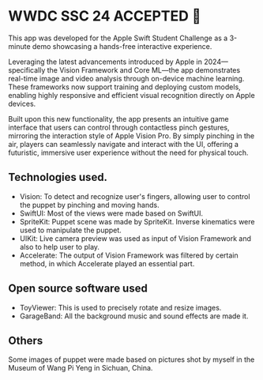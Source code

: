 # WWDC SSC 24 ACCEPTED 🎉
This app was developed for the Apple Swift Student Challenge as a 3-minute demo showcasing a hands-free interactive experience.

Leveraging the latest advancements introduced by Apple in 2024—specifically the Vision Framework and Core ML—the app demonstrates real-time image and video analysis through on-device machine learning. These frameworks now support training and deploying custom models, enabling highly responsive and efficient visual recognition directly on Apple devices.

Built upon this new functionality, the app presents an intuitive game interface that users can control through contactless pinch gestures, mirroring the interaction style of Apple Vision Pro. By simply pinching in the air, players can seamlessly navigate and interact with the UI, offering a futuristic, immersive user experience without the need for physical touch.

## Technologies used.

* Vision: To detect and recognize user's fingers, allowing user to control the puppet by pinching and moving hands.
* SwiftUI: Most of the views were made based on SwiftUI.
* SpriteKit: Puppet scene was made by SpriteKit. Inverse kinematics were used to manipulate the puppet.
* UIKit: Live camera preview was used as input of Vision Framework and also to help user to play.
* Accelerate: The output of Vision Framework was filtered by certain method, in which Accelerate played an essential part.

## Open source software used

* ToyViewer: This is used to precisely rotate and resize images.
* GarageBand: All the background music and sound effects are made it.

## Others

Some images of puppet were made based on pictures shot by myself in the Museum of Wang Pi Yeng in Sichuan, China.
